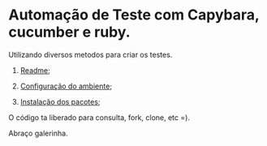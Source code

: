 # Automação de Teste com Capybara, cucumber e ruby.

Utilizando diversos metodos para criar os testes.

1. [Readme](https://github.com/BorelQA/BorelQA/blob/master/README.md);

2. [Configuração do ambiente](https://github.com/BorelQA/BorelQA/blob/master/.setting_ruby.md);

3. [Instalação dos pacotes](https://github.com/BorelQA/BorelQA/blob/master/.packages.md);

O código ta liberado para consulta, fork, clone, etc =).

Abraço galerinha.
 <!-- Teste. -->
